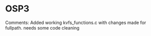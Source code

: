 # OSP3

Comments: Added working kvfs_functions.c with changes made for fullpath. needs some code cleaning



